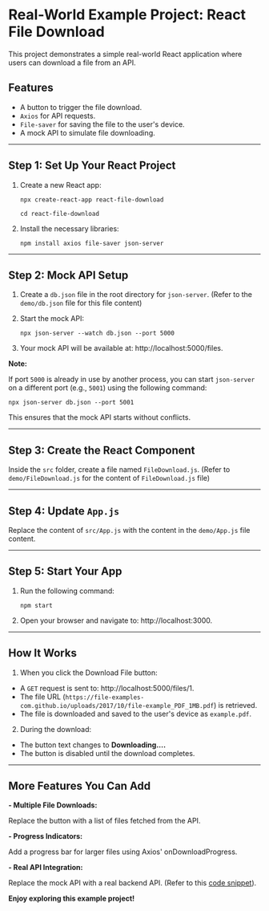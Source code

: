 # Real-World Example Project: React File Download

This project demonstrates a simple real-world React application where users can download a file from an API.

## Features
- A button to trigger the file download.
- `Axios` for API requests.
- `File-saver` for saving the file to the user's device.
- A mock API to simulate file downloading.

---

## Step 1: Set Up Your React Project

1. Create a new React app:
  
   `npx create-react-app react-file-download`
   
   `cd react-file-download`

3. Install the necessary libraries:
   
    `npm install axios file-saver json-server`

---

## Step 2: Mock API Setup

1. Create a `db.json` file in the root directory for `json-server`. (Refer to the `demo/db.json` file for this file content)

2. Start the mock API:

   `npx json-server --watch db.json --port 5000`

3. Your mock API will be available at: http://localhost:5000/files.

**Note:**

If port `5000` is already in use by another process, you can start `json-server` on a different port (e.g., `5001`) using the following command:

`npx json-server db.json --port 5001`

This ensures that the mock API starts without conflicts.

---

## Step 3: Create the React Component

Inside the `src` folder, create a file named `FileDownload.js`. (Refer to `demo/FileDownload.js` for the content of `FileDownload.js` file)

---

## Step 4: Update `App.js`

Replace the content of `src/App.js` with the content in the `demo/App.js` file content.

---

## Step 5: Start Your App

1. Run the following command:

    `npm start`

2. Open your browser and navigate to: http://localhost:3000.

---

## How It Works

1. When you click the Download File button:

  - A `GET` request is sent to: http://localhost:5000/files/1.
  - The file URL (`https://file-examples-com.github.io/uploads/2017/10/file-example_PDF_1MB.pdf`) is retrieved.
  - The file is downloaded and saved to the user's device as `example.pdf`.

2. During the download:

  - The button text changes to **Downloading....**
  - The button is disabled until the download completes.

---

## More Features You Can Add

**- Multiple File Downloads:**

Replace the button with a list of files fetched from the API.

**- Progress Indicators:**

Add a progress bar for larger files using Axios' onDownloadProgress.

**- Real API Integration:**

Replace the mock API with a real backend API. (Refer to this [code snippet](https://github.com/shamalja/filestack-snippets/blob/shamalja-new-example/content/blogs/react-file-download/code-snippets/connect-to-real-api.js)).

**Enjoy exploring this example project!**


